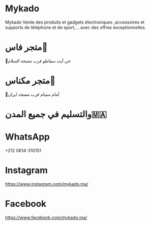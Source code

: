 # Mykado

Mykado Vente des produits et gadgets électroniques ,accessoires et supports de téléphone et de sport,... avec des offres exceptionnelles.

# متجر فاس🏬

📍حي آيت سقاطو قرب مصحة السلام

# متجر مكناس🏬

📍أمام ستيام قرب مسجد ايران

# والتسليم في جميع المدن🇲🇦

# WhatsApp

+212 0614-310151

# Instagram

https://www.instagram.com/mykado.ma/

# Facebook

https://www.facebook.com/mykado.ma/
